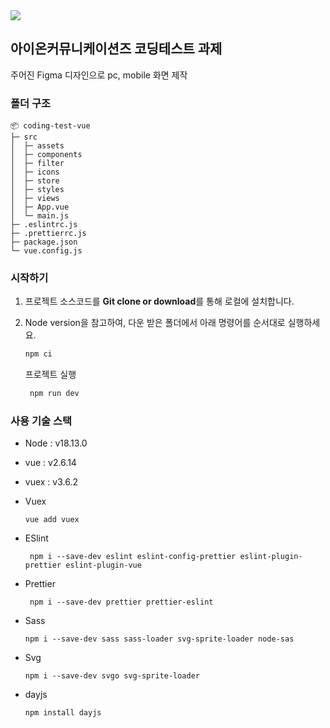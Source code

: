 <img src="https://capsule-render.vercel.app/api?type=waving&height=300&color=gradient&text=Coding%20test%20vue"/>

## 아이온커뮤니케이션즈 코딩테스트 과제
주어진 Figma 디자인으로 pc, mobile 화면 제작

### 폴더 구조
```
📦 coding-test-vue
├─ src
│  ├─ assets      
│  ├─ components  
│  ├─ filter      
│  ├─ icons       
│  ├─ store       
│  ├─ styles      
│  ├─ views       
│  ├─ App.vue 
│  └─ main.js
├─ .eslintrc.js
├─ .prettierrc.js
├─ package.json
└─ vue.config.js
```

### 시작하기
1. 프로젝트 소스코드를 **Git clone or download**를 통해 로컬에 설치합니다.
2. Node version을 참고하여, 다운 받은 폴더에서 아래 명령어를 순서대로 실행하세요.
      ```bash
      npm ci 
      ```
    
    프로젝트 실행
      ```bash
       npm run dev
      ```
### 사용 기술 스택
- Node : v18.13.0
- vue : v2.6.14
- vuex : v3.6.2

- Vuex
    ```
  vue add vuex
  ```
- ESlint
  ```
   npm i --save-dev eslint eslint-config-prettier eslint-plugin-prettier eslint-plugin-vue
  ```
- Prettier
  ```
   npm i --save-dev prettier prettier-eslint
  ```
- Sass
  ```
  npm i --save-dev sass sass-loader svg-sprite-loader node-sas
  ```
- Svg
  ```
  npm i --save-dev svgo svg-sprite-loader
  ```
- dayjs
  ```
  npm install dayjs
  ```

